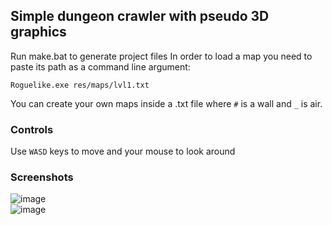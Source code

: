 ## Simple dungeon crawler with pseudo 3D graphics

Run make.bat to generate project files
In order to load a map you need to paste its path as a command line argument:

```
Roguelike.exe res/maps/lvl1.txt
```

You can create your own maps inside a .txt file where `#` is a wall and `_` is air.  
### Controls
Use `WASD` keys to move and your mouse to look around  
### Screenshots

![image](https://user-images.githubusercontent.com/58305927/143034702-9421edcb-8c54-4d8b-b2e8-293b960e6ff0.png)  
![image](https://user-images.githubusercontent.com/58305927/143035666-b495e654-1331-4669-96ff-5504cb510fa6.png)
